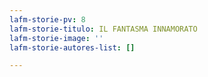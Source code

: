 ```yaml
---
lafm-storie-pv: 8
lafm-storie-titulo: IL FANTASMA INNAMORATO
lafm-storie-image: ''
lafm-storie-autores-list: []

---
```

